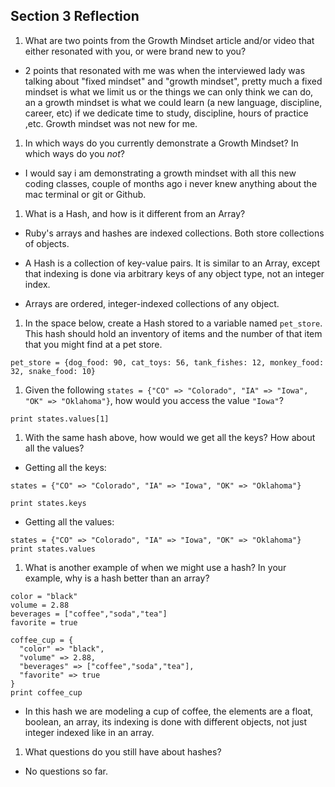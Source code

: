 ## Section 3 Reflection

1. What are two points from the Growth Mindset article and/or video that either resonated with you, or were brand new to you?

* 2 points that resonated with me was when the interviewed lady was talking about "fixed mindset" and "growth mindset", pretty much a fixed mindset is what we limit us or the things we can only think we can do, an a growth mindset is what we could learn (a new language, discipline, career, etc) if we dedicate time to study, discipline, hours of practice ,etc. Growth mindset was not new for me.


1. In which ways do you currently demonstrate a Growth Mindset? In which ways do you _not_?

* I would say i am demonstrating a growth mindset with all this new coding classes, couple of months ago i never knew anything about the mac terminal or git or Github.

1. What is a Hash, and how is it different from an Array?

* Ruby's arrays and hashes are indexed collections. Both store collections of objects.

* A Hash is a collection of key-value pairs. It is similar to an Array, except that indexing is done via arbitrary keys of any object type, not an integer index.

* Arrays are ordered, integer-indexed collections of any object.

1. In the space below, create a Hash stored to a variable named `pet_store`.  This hash should hold an inventory of items and the number of that item that you might find at a pet store.

```
pet_store = {dog_food: 90, cat_toys: 56, tank_fishes: 12, monkey_food: 32, snake_food: 10}
```



1. Given the following `states = {"CO" => "Colorado", "IA" => "Iowa", "OK" => "Oklahoma"}`, how would you access the value `"Iowa"`?

```
print states.values[1]
```

1. With the same hash above, how would we get all the keys?  How about all the values?

* Getting all the keys:
```
states = {"CO" => "Colorado", "IA" => "Iowa", "OK" => "Oklahoma"}

print states.keys
```
* Getting all the values:
```
states = {"CO" => "Colorado", "IA" => "Iowa", "OK" => "Oklahoma"}
print states.values
```

1. What is another example of when we might use a hash?  In your example, why is a hash better than an array?

```
color = "black"
volume = 2.88
beverages = ["coffee","soda","tea"]
favorite = true

coffee_cup = {
  "color" => "black",
  "volume" => 2.88,
  "beverages" => ["coffee","soda","tea"],
  "favorite" => true
}
print coffee_cup
```
* In this hash we are modeling a cup of coffee, the elements are a float, boolean, an array, its indexing is done with different objects, not just integer indexed like in an array.

1. What questions do you still have about hashes?

* No questions so far.
